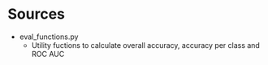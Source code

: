 # Sources
* eval_functions.py
    * Utility fuctions to calculate overall accuracy, accuracy per class and ROC AUC

